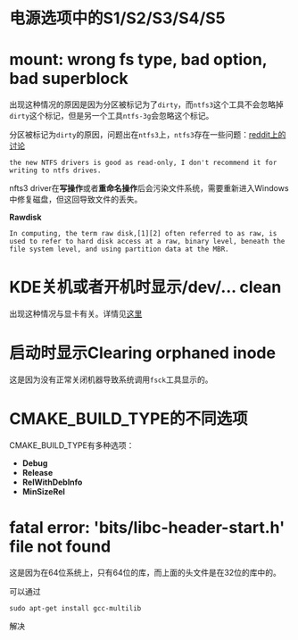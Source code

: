 # 电源选项中的S1/S2/S3/S4/S5







# mount: wrong fs type, bad option, bad superblock

出现这种情况的原因是因为分区被标记为了`dirty`，而`ntfs3`这个工具不会忽略掉`dirty`这个标记，但是另一个工具`ntfs-3g`会忽略这个标记。

分区被标记为`dirty`的原因，问题出在`ntfs3`上，`ntfs3`存在一些问题：[reddit上的讨论](https://www.reddit.com/r/archlinux/comments/13ona5u/ntfs3_driver_keeps_corrupting_ntfs_filesystem_on/)

```
the new NTFS drivers is good as read-only, I don't recommend it for writing to ntfs drives.
```

nfts3 driver在**写操作**或者**重命名操作**后会污染文件系统，需要重新进入Windows中修复磁盘，但这回导致文件的丢失。

**Rawdisk**

```
In computing, the term raw disk,[1][2] often referred to as raw, is used to refer to hard disk access at a raw, binary level, beneath the file system level, and using partition data at the MBR.
```



# KDE关机或者开机时显示/dev/... clean

出现这种情况与显卡有关。详情见[这里]()



# 启动时显示Clearing orphaned inode

这是因为没有正常关闭机器导致系统调用`fsck`工具显示的。



# CMAKE_BUILD_TYPE的不同选项

CMAKE_BUILD_TYPE有多种选项：

- **Debug**
- **Release**
- **RelWithDebInfo**
- **MinSizeRel**



# fatal error: 'bits/libc-header-start.h' file not found

这是因为在64位系统上，只有64位的库，而上面的头文件是在32位的库中的。

可以通过

```
sudo apt-get install gcc-multilib
```

解决
